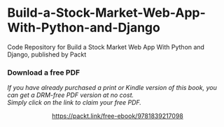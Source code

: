 # Build-a-Stock-Market-Web-App-With-Python-and-Django
Code Repository for Build a Stock Market Web App With Python and Django, published by Packt
### Download a free PDF

 <i>If you have already purchased a print or Kindle version of this book, you can get a DRM-free PDF version at no cost.<br>Simply click on the link to claim your free PDF.</i>
<p align="center"> <a href="https://packt.link/free-ebook/9781839217098">https://packt.link/free-ebook/9781839217098 </a> </p>